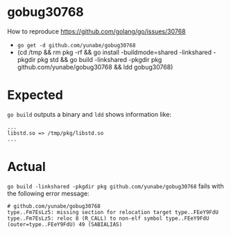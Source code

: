 # gobug30768

How to reproduce https://github.com/golang/go/issues/30768

- `go get -d github.com/yunabe/gobug30768`
- (cd /tmp && rm pkg -rf && go install -buildmode=shared -linkshared -pkgdir pkg std && go build -linkshared -pkgdir pkg github.com/yunabe/gobug30768 && ldd gobug30768)

# Expected
`go build` outputs a binary and `ldd` shows information like:

```
...
libstd.so => /tmp/pkg/libstd.so
...
```

# Actual
`go build -linkshared -pkgdir pkg github.com/yunabe/gobug30768` fails with the following error message:

```
# github.com/yunabe/gobug30768
type..Fm7EsLz5: missing section for relocation target type..FEeY9FdU
type..Fm7EsLz5: reloc 8 (R_CALL) to non-elf symbol type..FEeY9FdU (outer=type..FEeY9FdU) 49 (SABIALIAS)
```
